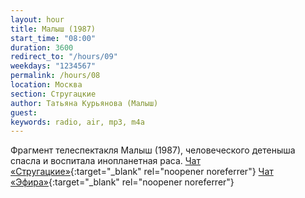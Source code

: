 ```yaml
---
layout: hour
title: Малыш (1987)
start_time: "08:00"
duration: 3600
redirect_to: "/hours/09"
weekdays: "1234567"
permalink: /hours/08
location: Москва
section: Стругацкие
author: Татьяна Курьянова (Малыш)
guest:
keywords: radio, air, mp3, m4a  
---
```


Фрагмент телеспектакля Малыш (1987), человеческого детеныша спасла и воспитала инопланетная раса. [Чат «Стругацкие»](https://t.me/+xF2_mBjfzf9jMzRi){:target="_blank" rel="noopener noreferrer"} [Чат «Эфира»](https://t.me/+nk0UKze8dEczZDAy){:target="_blank" rel="noopener noreferrer"}
